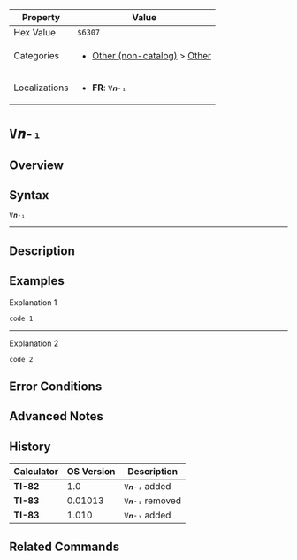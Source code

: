 | Property      | Value |
|---------------|-------|
| Hex Value     | `$6307`|
| Categories    | <ul><li>[Other (non-catalog)](<../categories/Other (non-catalog).md>) > [Other](<../categories/Other (non-catalog).md#Other>)</li></ul> |
| Localizations | <ul><li><b>FR</b>: `V𝒏-₁`</li></ul> |

# `V𝒏-₁`

## Overview




## Syntax
`V𝒏-₁`

<hr>

## Description


## Examples

Explanation 1
```ti-basic
code 1
```
---
Explanation 2
```ti-basic
code 2
```

## Error Conditions


## Advanced Notes


## History
| Calculator | OS Version | Description |
|------------|------------|-------------|
| <b>TI-82</b> | 1.0 | `V𝒏-₁` added |
| <b>TI-83</b> | 0.01013 | `V𝒏-₁` removed |
| <b>TI-83</b> | 1.010 | `V𝒏-₁` added |

## Related Commands

